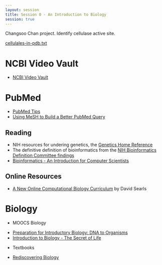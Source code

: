 ```yaml
---
layout: session
title: Session 0 - An Introduction to Biology
session: true
---
```


Changsoo Chan project.  Identify cellulase active site.

[cellulales-in-pdb.txt](cellulases-in-pdb.txt)


NCBI Video Vault
================
* [NCBI Video Vault](http://www.ncbi.nlm.nih.gov/books/NBK53261/)

PubMed
======
* [PubMed Tips](http://www.lib.berkeley.edu/PUBL/SPH/PH270BPubMedTips.pdf)
* [Using MeSH to Build a Better PubMed Query](http://www.ncbi.nlm.nih.gov/books/NBK121324/)



Reading
-------
* NIH resources for undering genetics, the [Genetics Home Reference](http://ghr.nlm.nih.gov/handbook.pdf)
* The definitive definition of bioinformatics from the [NIH Bioinformatics Definition Committee findings](http://www.bisti.nih.gov/CompuBioDef.pdf)
* [Bioinformatics - An Introduction for Computer Scientists](http://cse.spsu.edu/mmurphy/bioinformatics/surveyarticleacm.pdf)

Online Resources
----------------

* [A New Online Computational Biology Curriculum](http://www.ploscollections.org/article/info%3Adoi%2F10.1371%2Fjournal.pcbi.1003662) by David Searls

Biology
=======

* MOOCS Biology
 - [Preparation for Introductory Biology: DNA to Organisms](https://www.coursera.org/course/introbiology)
 - [Introduction to Biology - The Secret of Life](https://www.edx.org/course/mitx/mitx-7-00x-introduction-biology-secret-1768#.U_ZpT_SMNHY)

* Textbooks
 - [Rediscovering Biology](http://www.learner.org/courses/biology/index.html)